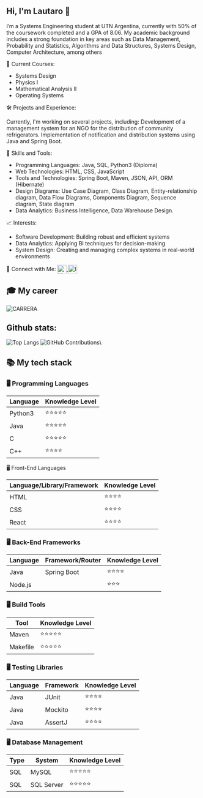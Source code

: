 ## Hi, I'm Lautaro 👋

I’m a Systems Engineering student at UTN Argentina, currently with 50% of the coursework completed and a GPA of 8.06. My academic background includes a strong foundation in key areas such as Data Management, Probability and Statistics, Algorithms and Data Structures, Systems Design, Computer Architecture, among others

📖 Current Courses:
- Systems Design
- Physics I
- Mathematical Analysis II
- Operating Systems

🛠️ Projects and Experience:

Currently, I'm working on several projects, including:
Development of a management system for an NGO for the distribution of community refrigerators.
Implementation of notification and distribution systems using Java and Spring Boot.

🧩 Skills and Tools:
- Programming Languages: Java, SQL, Python3 (Diploma)
- Web Technologies: HTML, CSS, JavaScript
- Tools and Technologies: Spring Boot, Maven, JSON, API, ORM (Hibernate)
- Design Diagrams: Use Case Diagram, Class Diagram, Entity-relationship diagram, Data Flow Diagrams, Components Diagram, Sequence diagram, State diagram
- Data Analytics: Business Intelligence, Data Warehouse Design.

📈 Interests:
- Software Development: Building robust and efficient systems
- Data Analytics: Applying BI techniques for decision-making
- System Design: Creating and managing complex systems in real-world environments

🔗 Connect with Me:
<a href="https://www.linkedin.com/in/lautaro-romero-7a31612b8/" target="_blank">
  <img src="https://img.icons8.com/ios-filled/24/ffffff/linkedin.png" alt="LinkedIn" style="vertical-align:middle; width:24px; height:24px;" />
</a>
<a href="https://www.instagram.com/lautaro.romero.21" target="_blank">
  <img src="https://img.icons8.com/ios-filled/24/ffffff/instagram-new.png" alt="Instagram" style="vertical-align:middle; width:24px; height:24px;" />
</a>

## 🎓 My career

![CARRERA](https://github.com/user-attachments/assets/ebfa548e-c2e6-443f-a728-5725f973fefb)

## Github stats:

![Top Langs](https://github-readme-stats.vercel.app/api/top-langs/?username=LautaroRomero21&layout=compact&theme=dark) ![GitHub Contributions](https://github-readme-streak-stats.herokuapp.com/?user=LautaroRomero21&theme=dark)\

## 📚 My tech stack

### 🖥️ Programming Languages

| Language      | Knowledge Level |
|---------------|-----------------|
| Python3       | ⭐⭐⭐⭐⭐    |
| Java          | ⭐⭐⭐⭐⭐    |
| C             | ⭐⭐⭐⭐⭐    |
| C++           | ⭐⭐⭐⭐       | 

🖥️ Front-End Languages

| Language/Library/Framework | Knowledge Level |
|----------------------------|------------------|
| HTML                       | ⭐⭐⭐⭐       |
| CSS                        | ⭐⭐⭐⭐       |
| React                      | ⭐⭐⭐⭐       |

### 🖥️ Back-End Frameworks

| Language | Framework/Router	| Knowledge Level |
|----------|------------------|------------------|
| Java     | Spring Boot      | ⭐⭐⭐⭐       |
| Node.js  |                  | ⭐⭐⭐         |

### 🖥️ Build Tools

|   Tool   | Knowledge Level |
|----------|-----------------|
| Maven    | ⭐⭐⭐⭐⭐   |
| Makefile | ⭐⭐⭐⭐⭐   |

### 🖥️ Testing Libraries

| Language | Framework	| Knowledge Level |
|----------|------------|-----------------|
| Java     | JUnit      | ⭐⭐⭐⭐     |
| Java     | Mockito    | ⭐⭐⭐⭐     |
| Java     | AssertJ    | ⭐⭐⭐⭐     |


### 🖥️ Database Management

| Type    | System	   | Knowledge Level |
|---------|------------|-----------------|
| SQL     | MySQL      | ⭐⭐⭐⭐⭐   |
| SQL     | SQL Server | ⭐⭐⭐⭐⭐   |
